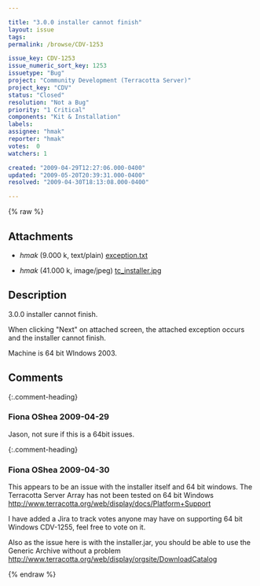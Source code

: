```yaml
---

title: "3.0.0 installer cannot finish"
layout: issue
tags: 
permalink: /browse/CDV-1253

issue_key: CDV-1253
issue_numeric_sort_key: 1253
issuetype: "Bug"
project: "Community Development (Terracotta Server)"
project_key: "CDV"
status: "Closed"
resolution: "Not a Bug"
priority: "1 Critical"
components: "Kit & Installation"
labels: 
assignee: "hmak"
reporter: "hmak"
votes:  0
watchers: 1

created: "2009-04-29T12:27:06.000-0400"
updated: "2009-05-20T20:39:31.000-0400"
resolved: "2009-04-30T18:13:08.000-0400"

---
```




{% raw %}


## Attachments

* <em>hmak</em> (9.000 k, text/plain) [exception.txt](/attachments/CDV/CDV-1253/exception.txt)

* <em>hmak</em> (41.000 k, image/jpeg) [tc_installer.jpg](/attachments/CDV/CDV-1253/tc_installer.jpg)




## Description

<div markdown="1" class="description">

3.0.0 installer cannot finish.

When clicking "Next" on attached screen, the attached exception occurs and the installer cannot finish.

Machine is 64 bit WIndows 2003.

</div>

## Comments


{:.comment-heading}
### **Fiona OShea** <span class="date">2009-04-29</span>

<div markdown="1" class="comment">

Jason, not sure if this is a 64bit issues.

</div>


{:.comment-heading}
### **Fiona OShea** <span class="date">2009-04-30</span>

<div markdown="1" class="comment">

This appears to be an issue with the installer itself and 64 bit windows.
The Terracotta Server Array has not been tested on 64 bit Windows http://www.terracotta.org/web/display/docs/Platform+Support

I have added a Jira to track votes anyone may  have on supporting 64 bit Windows CDV-1255, feel free to vote on it.

Also as the issue here is with the installer.jar, you should be able to use the Generic Archive without a problem http://www.terracotta.org/web/display/orgsite/DownloadCatalog



</div>



{% endraw %}
